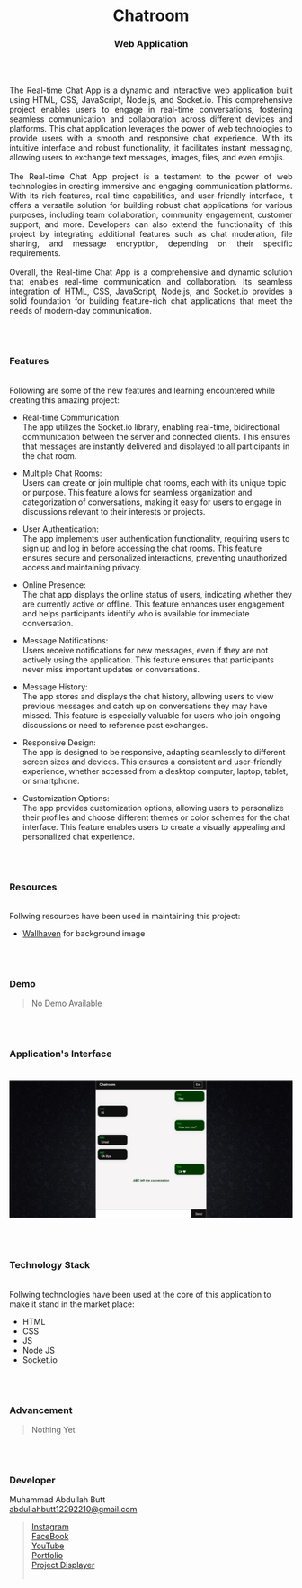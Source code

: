 <h1 align="center">
  Chatroom
</h1>

<h3 align="center">
  Web Application
</h3>


<br><br>

<p align="justify">
The Real-time Chat App is a dynamic and interactive web application built using HTML, CSS, JavaScript, Node.js, and Socket.io. This comprehensive project enables users to engage in real-time conversations, fostering seamless communication and collaboration across different devices and platforms.
This chat application leverages the power of web technologies to provide users with a smooth and responsive chat experience. With its intuitive interface and robust functionality, it facilitates instant messaging, allowing users to exchange text messages, images, files, and even emojis.
<br><br>
The Real-time Chat App project is a testament to the power of web technologies in creating immersive and engaging communication platforms. With its rich features, real-time capabilities, and user-friendly interface, it offers a versatile solution for building robust chat applications for various purposes, including team collaboration, community engagement, customer support, and more. Developers can also extend the functionality of this project by integrating additional features such as chat moderation, file sharing, and message encryption, depending on their specific requirements.
<br><br>
Overall, the Real-time Chat App is a comprehensive and dynamic solution that enables real-time communication and collaboration. Its seamless integration of HTML, CSS, JavaScript, Node.js, and Socket.io provides a solid foundation for building feature-rich chat applications that meet the needs of modern-day communication.
</p>


<br><br>
<!-- ................................................................................................................................. -->


### Features
<br>
Following are some of the new features and learning encountered while creating this amazing project:

- Real-time Communication:<br> The app utilizes the Socket.io library, enabling real-time, bidirectional communication between the server and connected clients. This ensures that messages are instantly delivered and displayed to all participants in the chat room.

- Multiple Chat Rooms:<br> Users can create or join multiple chat rooms, each with its unique topic or purpose. This feature allows for seamless organization and categorization of conversations, making it easy for users to engage in discussions relevant to their interests or projects.

- User Authentication:<br> The app implements user authentication functionality, requiring users to sign up and log in before accessing the chat rooms. This feature ensures secure and personalized interactions, preventing unauthorized access and maintaining privacy.

- Online Presence:<br> The chat app displays the online status of users, indicating whether they are currently active or offline. This feature enhances user engagement and helps participants identify who is available for immediate conversation.

- Message Notifications:<br> Users receive notifications for new messages, even if they are not actively using the application. This feature ensures that participants never miss important updates or conversations.

- Message History:<br> The app stores and displays the chat history, allowing users to view previous messages and catch up on conversations they may have missed. This feature is especially valuable for users who join ongoing discussions or need to reference past exchanges.

- Responsive Design:<br> The app is designed to be responsive, adapting seamlessly to different screen sizes and devices. This ensures a consistent and user-friendly experience, whether accessed from a desktop computer, laptop, tablet, or smartphone.

- Customization Options:<br> The app provides customization options, allowing users to personalize their profiles and choose different themes or color schemes for the chat interface. This feature enables users to create a visually appealing and personalized chat experience.


<br><br>
<!-- ................................................................................................................................. -->


### Resources
<br>
Follwing resources have been used in maintaining this project:

- [Wallhaven](https://wallhaven.cc/) for background image

<br><br>
<!-- ................................................................................................................................. -->


### Demo
> No Demo Available


<br><br>
<!-- ................................................................................................................................. -->




### Application's Interface<br><br>
![GUI for this Project](/public/demo.jpeg)


<br><br>
<!-- ................................................................................................................................. -->




### Technology Stack
<br>
Follwing technologies have been used at the core of this application to make it stand in the market place:

- HTML
- CSS
- JS
- Node JS
- Socket.io


<br><br>
<!-- ................................................................................................................................. -->


### Advancement

> Nothing Yet

<br><br>
<!-- ................................................................................................................................. -->



### Developer

Muhammad Abdullah Butt <br>
abdullahbutt12292210@gmail.com <br>
> [Instagram](https://www.instagram.com/abdullah.butt.22/)<br>
> [FaceBook](https://www.facebook.com/profile.php?id=100076291614529)<br>
> [YouTube](https://www.youtube.com/channel/UCnuOFQyMywg-KuoN-lmav1Q)<br>
> [Portfolio](https://rebrand.ly/MuhammadAbdullahButt_MABCORP)<br>
> [Project Displayer]( https://rebrand.ly/ProjectDisplayer_MABCORP)
<br><br>
<!-- ................................................................................................................................. -->







